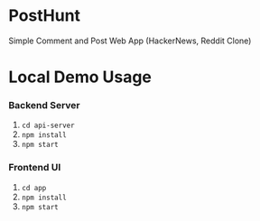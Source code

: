 # PostHunt
Simple Comment and Post Web App (HackerNews, Reddit Clone)

# Local Demo Usage
### Backend Server
1. ```cd api-server```
2. ```npm install```
3. ```npm start```

### Frontend UI 
1. ```cd app```
2. ```npm install```
3. ```npm start```
